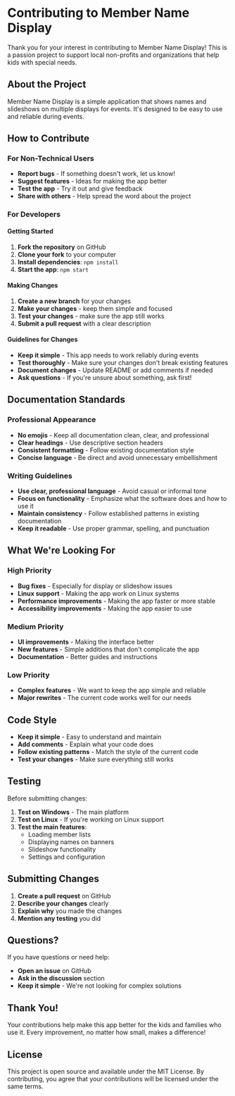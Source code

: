 # Contributing to Member Name Display

Thank you for your interest in contributing to Member Name Display! This is a passion project to support local non-profits and organizations that help kids with special needs.

## About the Project

Member Name Display is a simple application that shows names and slideshows on multiple displays for events. It's designed to be easy to use and reliable during events.

## How to Contribute

### For Non-Technical Users
- **Report bugs** - If something doesn't work, let us know!
- **Suggest features** - Ideas for making the app better
- **Test the app** - Try it out and give feedback
- **Share with others** - Help spread the word about the project

### For Developers

#### Getting Started
1. **Fork the repository** on GitHub
2. **Clone your fork** to your computer
3. **Install dependencies**: `npm install`
4. **Start the app**: `npm start`

#### Making Changes
1. **Create a new branch** for your changes
2. **Make your changes** - keep them simple and focused
3. **Test your changes** - make sure the app still works
4. **Submit a pull request** with a clear description

#### Guidelines for Changes
- **Keep it simple** - This app needs to work reliably during events
- **Test thoroughly** - Make sure your changes don't break existing features
- **Document changes** - Update README or add comments if needed
- **Ask questions** - If you're unsure about something, ask first!

## Documentation Standards

### Professional Appearance
- **No emojis** - Keep all documentation clean, clear, and professional
- **Clear headings** - Use descriptive section headers
- **Consistent formatting** - Follow existing documentation style
- **Concise language** - Be direct and avoid unnecessary embellishment

### Writing Guidelines
- **Use clear, professional language** - Avoid casual or informal tone
- **Focus on functionality** - Emphasize what the software does and how to use it
- **Maintain consistency** - Follow established patterns in existing documentation
- **Keep it readable** - Use proper grammar, spelling, and punctuation

## What We're Looking For

### High Priority
- **Bug fixes** - Especially for display or slideshow issues
- **Linux support** - Making the app work on Linux systems
- **Performance improvements** - Making the app faster or more stable
- **Accessibility improvements** - Making the app easier to use

### Medium Priority
- **UI improvements** - Making the interface better
- **New features** - Simple additions that don't complicate the app
- **Documentation** - Better guides and instructions

### Low Priority
- **Complex features** - We want to keep the app simple and reliable
- **Major rewrites** - The current code works well for our needs

## Code Style

- **Keep it simple** - Easy to understand and maintain
- **Add comments** - Explain what your code does
- **Follow existing patterns** - Match the style of the current code
- **Test your changes** - Make sure everything still works

## Testing

Before submitting changes:
1. **Test on Windows** - The main platform
2. **Test on Linux** - If you're working on Linux support
3. **Test the main features**:
   - Loading member lists
   - Displaying names on banners
   - Slideshow functionality
   - Settings and configuration

## Submitting Changes

1. **Create a pull request** on GitHub
2. **Describe your changes** clearly
3. **Explain why** you made the changes
4. **Mention any testing** you did

## Questions?

If you have questions or need help:
- **Open an issue** on GitHub
- **Ask in the discussion** section
- **Keep it simple** - We're not looking for complex solutions

## Thank You!

Your contributions help make this app better for the kids and families who use it. Every improvement, no matter how small, makes a difference!

## License

This project is open source and available under the MIT License. By contributing, you agree that your contributions will be licensed under the same terms. 